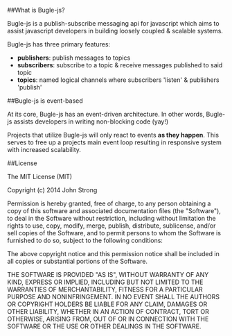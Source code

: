 ##What is Bugle-js?

Bugle-js is a publish-subscribe messaging api for javascript which
aims to assist javascript developers in building loosely coupled & scalable systems.

Bugle-js has three primary features:

* <strong>publishers</strong>: publish messages to topics 
* <strong>subscribers</strong>: subscribe to a topic & receive messages published to said topic
* <strong>topics</strong>: named logical channels where subscribers 'listen' & publishers 'publish'

##Bugle-js is event-based

At its core, Bugle-js has an event-driven architecture. 
In other words, Bugle-js assists developers in writing non-blocking code (yay!)

Projects that utilize Bugle-js will only react to events <strong>as they happen</strong>.
This serves to free up a projects main event loop resulting in responsive system with increased scalability.

##License

The MIT License (MIT)

Copyright (c) 2014 John Strong

Permission is hereby granted, free of charge, to any person obtaining a copy
of this software and associated documentation files (the "Software"), to deal
in the Software without restriction, including without limitation the rights
to use, copy, modify, merge, publish, distribute, sublicense, and/or sell
copies of the Software, and to permit persons to whom the Software is
furnished to do so, subject to the following conditions:

The above copyright notice and this permission notice shall be included in
all copies or substantial portions of the Software.

THE SOFTWARE IS PROVIDED "AS IS", WITHOUT WARRANTY OF ANY KIND, EXPRESS OR
IMPLIED, INCLUDING BUT NOT LIMITED TO THE WARRANTIES OF MERCHANTABILITY,
FITNESS FOR A PARTICULAR PURPOSE AND NONINFRINGEMENT. IN NO EVENT SHALL THE
AUTHORS OR COPYRIGHT HOLDERS BE LIABLE FOR ANY CLAIM, DAMAGES OR OTHER
LIABILITY, WHETHER IN AN ACTION OF CONTRACT, TORT OR OTHERWISE, ARISING FROM,
OUT OF OR IN CONNECTION WITH THE SOFTWARE OR THE USE OR OTHER DEALINGS IN
THE SOFTWARE.